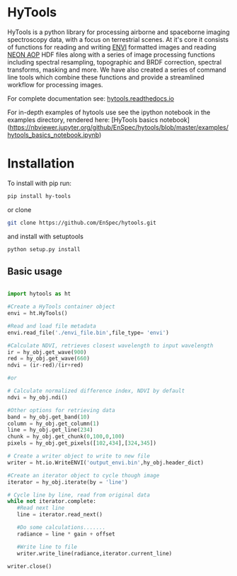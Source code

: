# HyTools

HyTools is a python library for processing airborne and spaceborne
imaging spectroscopy data, with a focus on terrestrial scenes. At it's
core it consists of functions for reading and writing
[ENVI](https://www.l3harrisgeospatial.com/docs/ENVIImageFiles.html)
formatted images and reading [NEON
AOP](https://www.neonscience.org/data-collection/airborne-remote-sensing)
HDF files along with a series of image processing functions including
spectral resampling, topographic and BRDF correction, spectral
transforms, masking and more. We have also created a series of command
line tools which combine these functions and provide a streamlined
workflow for processing images.

For complete documentation see:
[hytools.readthedocs.io](https://hytools.readthedocs.io/en/latest/contents.html)

For in-depth examples of hytools use see the ipython notebook in the examples directory, rendered here:
[HyTools basics notebook] (https://nbviewer.jupyter.org/github/EnSpec/hytools/blob/master/examples/hytools_basics_notebook.ipynb)


# Installation

To install with pip run:
```bash
pip install hy-tools
```
or clone
```bash
git clone https://github.com/EnSpec/hytools.git
```
and install with setuptools
```bash
python setup.py install
```

## Basic usage
```python

import hytools as ht

#Create a HyTools container object
envi = ht.HyTools()

#Read and load file metadata
envi.read_file('./envi_file.bin',file_type= 'envi')

#Calculate NDVI, retrieves closest wavelength to input wavelength
ir = hy_obj.get_wave(900)
red = hy_obj.get_wave(660)
ndvi = (ir-red)/(ir+red)

#or

# Calculate normalized difference index, NDVI by default
ndvi = hy_obj.ndi()

#Other options for retrieving data
band = hy_obj.get_band(10)
column = hy_obj.get_column(1)
line = hy_obj.get_line(234)
chunk = hy_obj.get_chunk(0,100,0,100)
pixels = hy_obj.get_pixels([102,434],[324,345])

# Create a writer object to write to new file
writer = ht.io.WriteENVI('output_envi.bin',hy_obj.header_dict)

#Create an iterator object to cycle though image
iterator = hy_obj.iterate(by = 'line')

# Cycle line by line, read from original data
while not iterator.complete:
   #Read next line
   line = iterator.read_next()

   #Do some calculations.......
   radiance = line * gain + offset

   #Write line to file
   writer.write_line(radiance,iterator.current_line)

writer.close()
```

